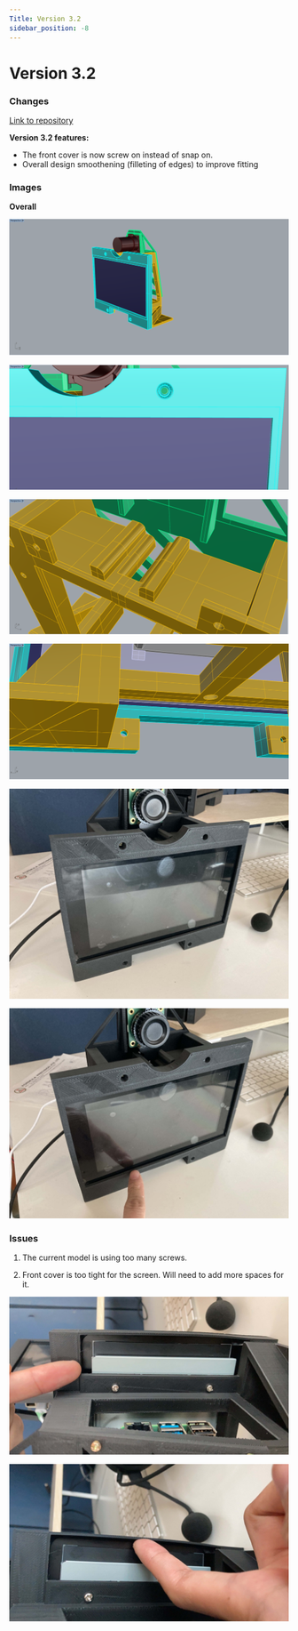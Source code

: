 ```yaml
---
Title: Version 3.2
sidebar_position: -8
---
```


# Version 3.2

### Changes

[Link to repository](https://github.com/screensavers-club/argos-childnode-case/tree/main/3.2)

**Version 3.2 features:**

- The front cover is now screw on instead of snap on.
- Overall design smoothening (filleting of edges) to improve fitting

### Images

**Overall**

![overall](../../../static/img/v3-2/3-2-1.png)

![overall](../../../static/img/v3-2/3-2-2.png)

![overall](../../../static/img/v3-2/3-2-3.png)

![overall](../../../static/img/v3-2/3-2-4.png)

![overall](../../../static/img/v3-2/3-2-a.jpg)

![overall](../../../static/img/v3-2/3-2-b.jpg)

### Issues

1. The current model is using too many screws.

2. Front cover is too tight for the screen. Will need to add more spaces for it.

![issue](../../../static/img/v3-2/3-2-i1.jpg)

![issue](../../../static/img/v3-2/3-2-i2.jpg)
